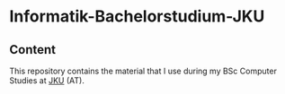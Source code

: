 # Informatik-Bachelorstudium-JKU

## Content

This repository contains the material that I use during my BSc Computer Studies at [JKU](https://www.jku.at/) (AT).